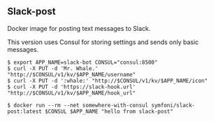 Slack-post
----------

Docker image for posting text messages to Slack.

This version uses Consul for storing settings and sends only basic messages.

```
$ export APP_NAME=slack-bot CONSUL="consul:8500"
$ curl -X PUT -d 'Mr. Whale.' "http://$CONSUL/v1/kv/$APP_NAME/username"
$ curl -X PUT -d ':whale:' "http://$CONSUL/v1/kv/$APP_NAME/icon"
$ curl -X PUT -d 'https://slack-hook.url' "http://$CONSUL/v1/kv/$APP_NAME/hook_url"
```

```
$ docker run --rm --net somewhere-with-consul symfoni/slack-post:latest $CONSUL $APP_NAME "hello from slack-post"
```

